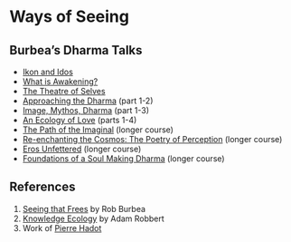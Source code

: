 # Ways of Seeing

## Burbea’s Dharma Talks
* [Ikon and Idos][1]
* [What is Awakening?][2]
* [The Theatre of Selves][3]
* [Approaching the Dharma][4] (part 1-2)
* [Image, Mythos, Dharma][5] (part 1-3)
* [An Ecology of Love][6] (parts 1-4)
* [The Path of the Imaginal][7] (longer course)
* [Re-enchanting the Cosmos: The Poetry of Perception][8] (longer course)
* [Eros Unfettered][9] (longer course)
* [Foundations of a Soul Making Dharma][10] (longer course)

## References
1. [Seeing that Frees][11] by Rob Burbea
2. [Knowledge Ecology][12] by Adam Robbert
3. Work of [Pierre Hadot][13]

[1]:	https://dharmaseed.org/teacher/210/?search=ikon+eidos
[2]:	https://dharmaseed.org/teacher/210/talk/50500/
[3]:	https://dharmaseed.org/teacher/210/talk/21819/
[4]:	https://dharmaseed.org/teacher/210/talk/17960/
[5]:	https://dharmaseed.org/retreats/2494/
[6]:	https://dharmaseed.org/retreats/2757/
[7]:	http://dharmaseed.org/retreats/2678
[8]:	https://dharmaseed.org/retreats/3049
[9]:	https://dharmaseed.org/retreats/3270
[10]:	https://dharmaseed.org/retreats/3972/
[11]:	https://www.goodreads.com/book/show/23465025-seeing-that-frees?ac=1&from_search=true
[12]:	https://knowledge-ecology.com/
[13]:	https://www.wikiwand.com/en/Pierre_Hadot